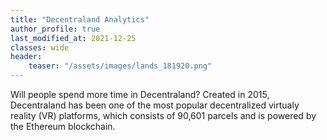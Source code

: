 ```yaml
---
title: "Decentraland Analytics"
author_profile: true
last_modified_at: 2021-12-25
classes: wide
header:
	teaser: "/assets/images/lands_181920.png"
---
```


Will people spend more time in Decentraland? Created in 2015, Decentraland has been one of the most popular decentralized virtualy reality (VR) platforms, which consists of 90,601 parcels and is powered by the Ethereum blockchain.